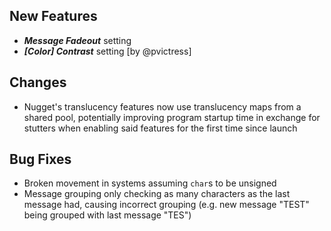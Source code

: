 ## New Features

- **_Message Fadeout_** setting
- **_[Color] Contrast_** setting [by @pvictress]

## Changes

- Nugget's translucency features now use translucency maps from a shared pool,
  potentially improving program startup time in exchange for stutters
  when enabling said features for the first time since launch

## Bug Fixes

- Broken movement in systems assuming `char`s to be unsigned
- Message grouping only checking as many characters as the last message had,
  causing incorrect grouping (e.g. new message "TEST" being grouped with last message "TES")
